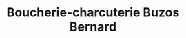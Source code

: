 ---
title: "Boucherie-charcuterie Buzos Bernard"
url: /eysines/boucherie-charcuterie-buzos-bernard/
shop: Metzgerei
---